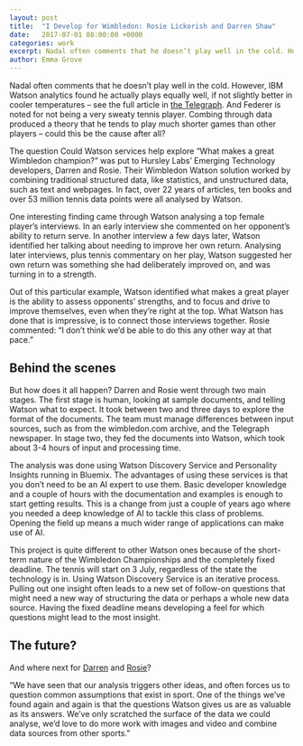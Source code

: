 ```yaml
---
layout: post
title:  "I Develop for Wimbledon: Rosie Lickorish and Darren Shaw"
date:   2017-07-01 08:00:00 +0000
categories: work
excerpt: Nadal often comments that he doesn’t play well in the cold. However, IBM Watson analytics found he actually plays equally well, if not slightly better in cooler temperatures – see the full article in the Telegraph. And Federer is noted for not being a very sweaty tennis player. Combing through data produced a theory that he tends to play much shorter games than other players – could this be the cause after all?
author: Emma Grove
---
```

Nadal often comments that he doesn’t play well in the cold. However, IBM Watson analytics found he actually plays equally well, if not slightly better in cooler temperatures – see the full article in <a href="http://www.telegraph.co.uk/tennis/player-qualities/rafa-nadal-hope-no-wimbledon-heatwave/">the Telegraph</a>. And Federer is noted for not being a very sweaty tennis player. Combing through data produced a theory that he tends to play much shorter games than other players – could this be the cause after all?

The question Could Watson services help explore “What makes a great Wimbledon champion?” was put to Hursley Labs’ Emerging Technology developers, Darren and Rosie. Their Wimbledon Watson solution worked by combining traditional structured data, like statistics, and unstructured data, such as text and webpages. In fact, over 22 years of articles, ten books and over 53 million tennis data points were all analysed by Watson.

One interesting finding came through Watson analysing a top female player’s interviews. In an early interview she commented on her opponent’s ability to return serve. In another interview a few days later, Watson identified her talking about needing to improve her own return. Analysing later interviews, plus tennis commentary on her play, Watson suggested her own return was something she had deliberately improved on, and was turning in to a strength.

Out of this particular example, Watson identified what makes a great player is the ability to assess opponents’ strengths, and to focus and drive to improve themselves, even when they’re right at the top. What Watson has done that is impressive, is to connect those interviews together. Rosie commented: “I don’t think we’d be able to do this any other way at that pace.”

## Behind the scenes
But how does it all happen? Darren and Rosie went through two main stages. The first stage is human, looking at sample documents, and telling Watson what to expect. It took between two and three days to explore the format of the documents. The team must manage differences between input sources, such as from the wimbledon.com archive, and the Telegraph newspaper. In stage two, they fed the documents into Watson, which took about 3-4 hours of input and processing time.

The analysis was done using Watson Discovery Service and Personality Insights running in Bluemix. The advantages of using these services is that you don’t need to be an AI expert to use them. Basic developer knowledge and a couple of hours with the documentation and examples is enough to start getting results. This is a change from just a couple of years ago where you needed a deep knowledge of AI to tackle this class of problems. Opening the field up means a much wider range of applications can make use of AI.

This project is quite different to other Watson ones because of the short-term nature of the Wimbledon Championships and the completely fixed deadline. The tennis will start on 3 July, regardless of the state the technology is in. Using Watson Discovery Service is an iterative process. Pulling out one insight often leads to a new set of follow-on questions that might need a new way of structuring the data or perhaps a whole new data source. Having the fixed deadline means developing a feel for which questions might lead to the most insight.

## The future?
And where next for <a href="https://twitter.com/shawdm">Darren</a> and <a href="https://twitter.com/rosielickorish">Rosie</a>?

“We have seen that our analysis triggers other ideas, and often forces us to question common assumptions that exist in sport. One of the things we’ve found again and again is that the questions Watson gives us are as valuable as its answers. We’ve only scratched the surface of the data we could analyse, we’d love to do more work with images and video and combine data sources from other sports.”
